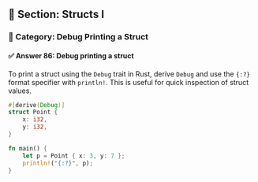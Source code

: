 ## 📘 Section: Structs I  
### 🔹 Category: Debug Printing a Struct  
#### ✅ Answer 86: Debug printing a struct

To print a struct using the `Debug` trait in Rust, derive `Debug` and use the `{:?}` format specifier with `println!`. This is useful for quick inspection of struct values.

```rust
#[derive(Debug)]
struct Point {
    x: i32,
    y: i32,
}

fn main() {
    let p = Point { x: 3, y: 7 };
    println!("{:?}", p);
}
```
